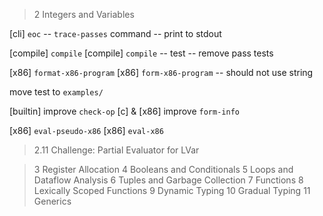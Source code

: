 > 2 Integers and Variables

[cli] `eoc` -- `trace-passes` command -- print to stdout

[compile] `compile`
[compile] `compile` -- test -- remove pass tests

[x86] `format-x86-program`
[x86] `form-x86-program` -- should not use string

move test to `examples/`

[builtin] improve `check-op`
[c] & [x86] improve `form-info`

[x86] `eval-pseudo-x86`
[x86] `eval-x86`

> 2.11 Challenge: Partial Evaluator for LVar

> 3 Register Allocation
> 4 Booleans and Conditionals
> 5 Loops and Dataflow Analysis
> 6 Tuples and Garbage Collection
> 7 Functions
> 8 Lexically Scoped Functions
> 9 Dynamic Typing
> 10 Gradual Typing
> 11 Generics
